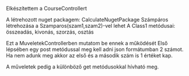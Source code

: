 Elkészítettem a CourseControllert

A létrehozott nuget packagem: CalculateNugetPackage
Számpáros létrehozása a Szamparos(szam1,szam2)-vel lehet
A Class1 metódusai: összeadás, kivonás, szorzás, osztás

Ezt a MuveletekControllerben mutatom be ennek a működését
Első lépsében egy post metódussal meg kell adni json formátumban 2 számot.
Ha nem adunk meg akkor az első és a második szám is 1 értéket kap.

A műveletek pedig a különböző get metódusokkal hívható meg.
